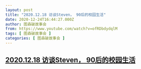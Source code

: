 ```yaml
---
layout: post
title: "2020.12.18 访谈Steven， 90后的校园生活"
date: 2020-12-24T16:44:27.000Z
author: 图森破故事会
from: https://www.youtube.com/watch?v=ofRDbdydqlM
tags: [ 图森破故事会 ]
categories: [ 图森破故事会 ]
---
```

<!--1608828267000-->
[2020.12.18 访谈Steven， 90后的校园生活](https://www.youtube.com/watch?v=ofRDbdydqlM)
------

<div>

</div>
